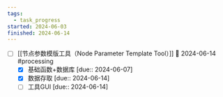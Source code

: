 ```yaml
---
tags:
  - task_progress
started: 2024-06-03
finished: 2024-06-14
---
```

- [ ] [[节点参数模版工具（Node Parameter Template Tool）]] 📅 2024-06-14 #processing  
	- [x] 基础函数+数据库 [due:: 2024-06-07] 
	- [x] 数据存取 [due:: 2024-06-14] 
	- [ ] 工具GUI [due:: 2024-06-14] 